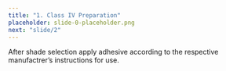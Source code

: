 ```yaml
---
title: "1. Class IV Preparation"
placeholder: slide-0-placeholder.png
next: "slide/2"
---
```


After shade selection apply adhesive according to the respective manufactrer’s
instructions for use.
